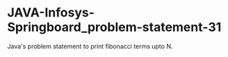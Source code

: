 # JAVA-Infosys-Springboard_problem-statement-31
Java's problem statement to print fibonacci terms upto N.
